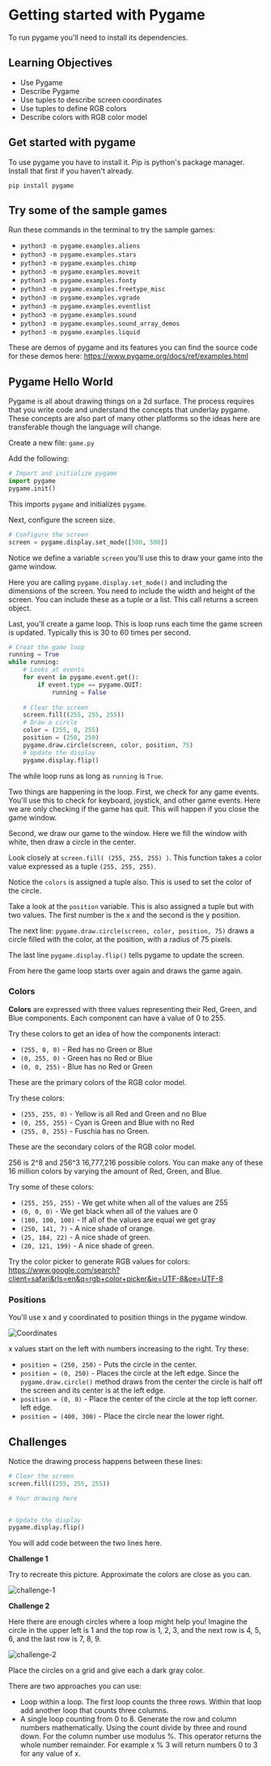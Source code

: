 # Getting started with Pygame

To run pygame you'll need to install its dependencies. 

## Learning Objectives

- Use Pygame
- Describe Pygame
- Use tuples to describe screen coordinates
- Use tuples to define RGB colors
- Describe colors with RGB color model

## Get started with pygame 

To use pygame you have to install it. Pip is python's package manager. Install that first if you haven't already. 

```
pip install pygame
```

## Try some of the sample games

Run these commands in the terminal to try the sample games:

- `python3 -m pygame.examples.aliens`
- `python3 -m pygame.examples.stars`
- `python3 -m pygame.examples.chimp`
- `python3 -m pygame.examples.moveit`
- `python3 -m pygame.examples.fonty`
- `python3 -m pygame.examples.freetype_misc`
- `python3 -m pygame.examples.vgrade`
- `python3 -m pygame.examples.eventlist`
- `python3 -m pygame.examples.sound`
- `python3 -m pygame.examples.sound_array_demos`
- `python3 -m pygame.examples.liquid`

These are demos of pygame and its features you can find the source code for these demos here: https://www.pygame.org/docs/ref/examples.html

## Pygame Hello World

Pygame is all about drawing things on a 2d surface. The process requires that you write code and understand the concepts that underlay pygame. These concepts are also part of many other platforms so the ideas here are transferable though the language will change. 

Create a new file: `game.py`

Add the following: 

```python
# Import and initialize pygame
import pygame 
pygame.init()
```

This imports `pygame` and initializes `pygame`. 

Next, configure the screen size. 

```python
# Configure the screen
screen = pygame.display.set_mode([500, 500])
```

Notice we define a variable `screen` you'll use this to draw your game into the game window. 

Here you are calling `pygame.display.set_mode()` and including the dimensions of the screen. You need to include the width and height of the screen. You can include these as a tuple or a list. This call returns a screen object. 

Last, you'll create a game loop. This is loop runs each time the game screen is updated. Typically this is 30 to 60 times per second. 

```python
# Creat the game loop
running = True 
while running: 
	# Looks at events 
	for event in pygame.event.get():
		if event.type == pygame.QUIT:
			running = False
	
	# Clear the screen
	screen.fill((255, 255, 255))
	# Draw a circle
	color = (255, 0, 255)
	position = (250, 250)
	pygame.draw.circle(screen, color, position, 75)
	# Update the display
	pygame.display.flip()
```

The while loop runs as long as `running` is `True`. 

Two things are happening in the loop. First, we check for any game events. You'll use this to check for keyboard, joystick, and other game events. Here we are only checking if the game has quit. This will happen if you close the game window. 

Second, we draw our game to the window. Here we fill the window with white, then draw a circle in the center. 

Look closely at `screen.fill( (255, 255, 255) )`. This function takes a color value expressed as a tuple `(255, 255, 255)`. 

Notice the `colors` is assigned a tuple also. This is used to set the color of the circle. 

Take a look at the `position` variable. This is also assigned a tuple but with two values. The first number is the x and the second is the y position. 

The next line: `pygame.draw.circle(screen, color, position, 75)` draws a circle filled with the color, at the position, with a radius of 75 pixels. 

The last line `pygame.display.flip()` tells pygame to update the screen. 

From here the game loop starts over again and draws the game again. 

### Colors

**Colors** are expressed with three values representing their Red, Green, and Blue components. Each component can have a value of 0 to 255. 

Try these colors to get an idea of how the components interact: 

- `(255, 0, 0)` - Red has no Green or Blue
- `(0, 255, 0)` - Green has no Red or Blue
- `(0, 0, 255)` - Blue has no Red or Green

These are the primary colors of the RGB color model. 

Try these colors: 

- `(255, 255, 0)` - Yellow is all Red and Green and no Blue
- `(0, 255, 255)` - Cyan is Green and Blue with no Red
- `(255, 0, 255)` - Fuschia has no Green. 

These are the secondary colors of the RGB color model. 

256 is 2^8 and 256^3 16,777,216 possible colors. You can make any of these 16 million colors by varying the amount of Red, Green, and Blue. 

Try some of these colors: 

- `(255, 255, 255)` - We get white when all of the values are 255
- `(0, 0, 0)` - We get black when all of the values are 0
- `(100, 100, 100)` - If all of the values are equal we get gray
- `(250, 141, 7)` - A nice shade of orange. 
- `(25, 184, 22)` - A nice shade of green. 
- `(20, 121, 199)` - A nice shade of green. 

Try the color picker to generate RGB values for colors: https://www.google.com/search?client=safari&rls=en&q=rgb+color+picker&ie=UTF-8&oe=UTF-8

### Positions

You'll use x and y coordinated to position things in the pygame window. 

![Coordinates](../images/01-Coordinates.png)

x values start on the left with numbers increasing to the right. Try these: 

- `position = (250, 250)` - Puts the circle in the center. 
- `position = (0, 250)` - Places the circle at the left edge. Since the ` pygame.draw.circle()` method draws from the center the circle is half off the screen and its center is at the left edge. 
- `position = (0, 0)` - Place the center of the circle at the top left corner. 
left edge. 
- `position = (400, 300)` - Place the circle near the lower right. 

## Challenges

Notice the drawing process happens between these lines: 

```python
# Clear the screen
screen.fill((255, 255, 255))

# Your drawing here


# Update the display
pygame.display.flip()
```
You will add code between the two lines here. 

**Challenge 1** 

Try to recreate this picture. Approximate the colors are close as you can. 

![challenge-1](../images/01-challenge-1.png)

**Challenge 2** 

Here there are enough circles where a loop might help you! Imagine the circle in the upper left is 1 and the top row is 1, 2, 3, and the next row is 4, 5, 6, and the last row is 7, 8, 9.

![challenge-2](../images/01-challenge-2.png)

Place the circles on a grid and give each a dark gray color. 

There are two approaches you can use: 

- Loop within a loop. The first loop counts the three rows. Within that loop add another loop that counts three columns. 
- A single loop counting from 0 to 8. Generate the row and column numbers mathematically. Using the count divide by three and round down. For the column number use modulus %. This operator returns the whole number remainder. For example x % 3 will return numbers 0 to 3 for any value of x. 

